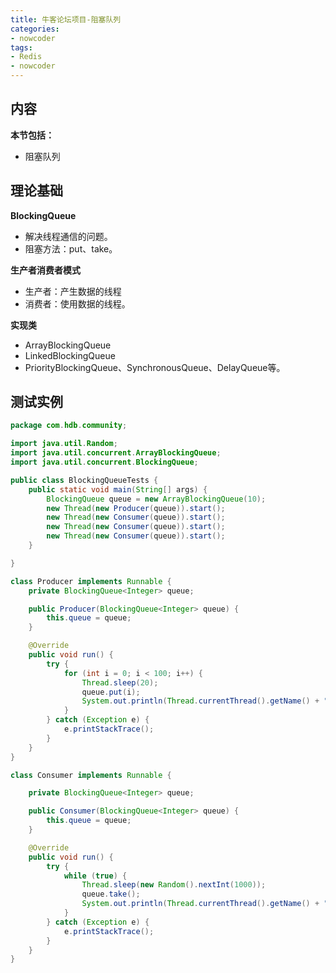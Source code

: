 ```yaml
---
title: 牛客论坛项目-阻塞队列
categories:
- nowcoder
tags:
- Redis
- nowcoder
---
```

<meta name="referrer" content="no-referrer"/>

## 内容

**本节包括：**

- 阻塞队列

<!--more-->

## 理论基础

**BlockingQueue**

- 解决线程通信的问题。
- 阻塞方法：put、take。

**生产者消费者模式**

- 生产者：产生数据的线程
- 消费者：使用数据的线程。

**实现类**

- ArrayBlockingQueue
- LinkedBlockingQueue
- PriorityBlockingQueue、SynchronousQueue、DelayQueue等。

## 测试实例

~~~java
package com.hdb.community;

import java.util.Random;
import java.util.concurrent.ArrayBlockingQueue;
import java.util.concurrent.BlockingQueue;

public class BlockingQueueTests {
    public static void main(String[] args) {
        BlockingQueue queue = new ArrayBlockingQueue(10);
        new Thread(new Producer(queue)).start();
        new Thread(new Consumer(queue)).start();
        new Thread(new Consumer(queue)).start();
        new Thread(new Consumer(queue)).start();
    }

}

class Producer implements Runnable {
    private BlockingQueue<Integer> queue;

    public Producer(BlockingQueue<Integer> queue) {
        this.queue = queue;
    }

    @Override
    public void run() {
        try {
            for (int i = 0; i < 100; i++) {
                Thread.sleep(20);
                queue.put(i);
                System.out.println(Thread.currentThread().getName() + "生产:" + queue.size());
            }
        } catch (Exception e) {
            e.printStackTrace();
        }
    }
}

class Consumer implements Runnable {

    private BlockingQueue<Integer> queue;

    public Consumer(BlockingQueue<Integer> queue) {
        this.queue = queue;
    }

    @Override
    public void run() {
        try {
            while (true) {
                Thread.sleep(new Random().nextInt(1000));
                queue.take();
                System.out.println(Thread.currentThread().getName() + "消费:" + queue.size());
            }
        } catch (Exception e) {
            e.printStackTrace();
        }
    }
}
~~~

